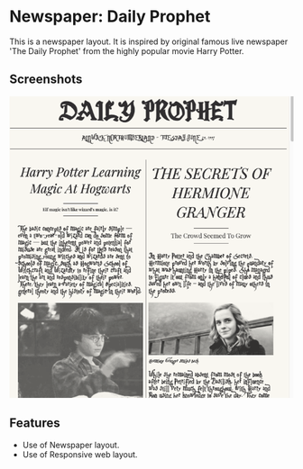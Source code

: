 # Newspaper: Daily Prophet 

This is a newspaper layout. It is inspired by original famous live newspaper 'The Daily Prophet' from the highly popular movie Harry Potter.


## Screenshots

<img src="./newspaper-daily-prophet-screenshot.png">
  
## Features

- Use of Newspaper layout.
- Use of Responsive web layout.


  
